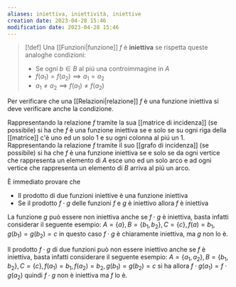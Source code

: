 ```yaml
---
aliases: iniettiva, iniettività, iniettive
creation date: 2023-04-28 15:46
modification date: 2023-04-28 15:46
---
```


>[!def]
>Una [[Funzioni|funzione]] $f$ è **iniettiva** se rispetta queste analoghe condizioni:
> - Se ogni $b \in B$ al piú una controimmagine in $A$
> - $f(a_{1}) = f(a_{2}) \implies a_{1} = a_{2}$
> - $a_{1} \neq a_{2} \implies f(a_{1}) \neq f(a_{2})$

Per verificare che una [[Relazioni|relazione]] $f$ è una funzione iniettiva si deve verificare anche la condizione.

Rappresentando la relazione $f$ tramite la sua [[matrice di incidenza]] (se possibile) si ha che $f$ è una funzione iniettiva se e solo se su ogni riga della [[matrice]] c'è uno ed un solo 1 e su ogni colonna al piú un 1.
Rappresentando la relazione $f$ tramite il suo [[grafo di incidenza]] (se possibile) si ha che $f$ è una funzione iniettiva se e solo se da ogni vertice che rappresenta un elemento di $A$ esce uno ed un solo arco e ad ogni vertice che rappresenta un elemento di $B$ arriva al piú un arco.

È immediato provare che
- Il prodotto di due funzioni iniettive è una funzione iniettiva
- Se il prodotto $f \cdot g$ delle funzioni $f$ e $g$ è iniettivo allora $f$ è iniettiva

La funzione $g$ può essere non iniettiva anche se $f \cdot g$ è iniettiva, basta infatti considerar il seguente esempio: $A = \{ a \}, B = \{ b_{1},b_{2} \}, C = \{ c \}, f(a) = b_{1}, g(b_{1}) = g(b_{2}) = c$ in questo caso $f \cdot g$ è chiaramente iniettiva, ma $g$ non lo è.

Il prodotto $f \cdot g$ di due funzioni può non essere iniettivo anche se $f$ è iniettiva, basta infatti considerare il seguente esempio: $A = \{ a_{1},a_{2} \},B= \{ b_{1},b_{2} \}, C = \{ c \}, f(a_{1})=b_{1},f(a_{2}) =b_{2}, g(b_{1})=g(b_{2})=c$ si ha allora $f \cdot g(a_{1}) = f\cdot g (a_{2})$ quindi $f \cdot g$ non è iniettiva ma $f$ lo è.


